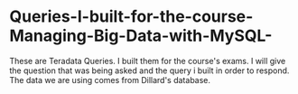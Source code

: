 # Queries-I-built-for-the-course-Managing-Big-Data-with-MySQL-
These are Teradata Queries. I built them for the course's exams. I will give the question that was being asked and the query i built in order to respond. The data we are using comes from Dillard's database.
